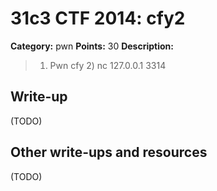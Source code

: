 # 31c3 CTF 2014: cfy2

**Category:** pwn
**Points:** 30
**Description:**

> 1) Pwn cfy 2) nc 127.0.0.1 3314

## Write-up

(TODO)

## Other write-ups and resources

(TODO)
